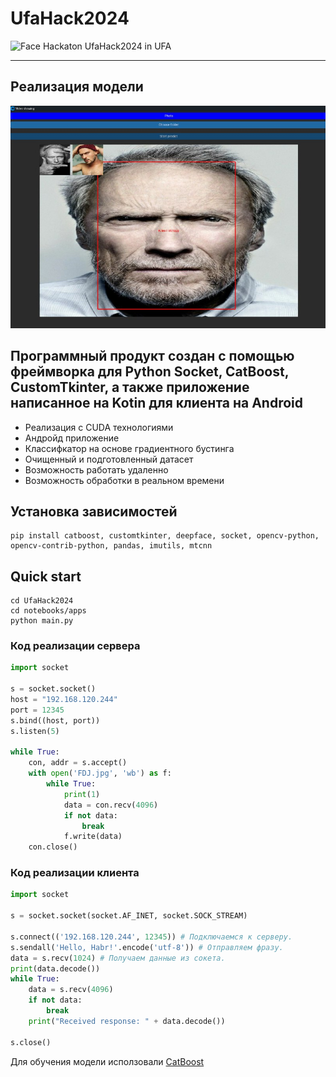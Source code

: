# UfaHack2024
<img src="https://images.squarespace-cdn.com/content/v1/6201920e5d62b32f53d158bb/1646055024414-55O3Y8GPH2DM30WXAWVM/Screen%2BShot%2B2021-11-18%2Bat%2B1.18.40%2BPM.png" alt="Face" width="10%" height="10%">
Hackaton UfaHack2024 in UFA

____

## Реализация модели
![f](https://github.com/SKYLIGHTSUFA/UfaHack2024/blob/main/c4715817-515e-4815-aa0d-bfcc75d45388.jfif)


## Программный продукт создан с помощью фреймворка для Python Socket, CatBoost, CustomTkinter, а также приложение написанное на Kotin для клиента на Android

+ Реализация с CUDA технологиями    
+ Андройд приложение    
+ Классифкатор на основе градиентного бустинга    
+ Очищенный и подготовленный датасет    
+ Возможность работать удаленно    
+ Возможность обработки в реальном времени    

## Установка зависимостей    
```
pip install catboost, customtkinter, deepface, socket, opencv-python, opencv-contrib-python, pandas, imutils, mtcnn
```
## Quick start    

``` git clone https://github.com/SKYLIGHTSUFA/UfaHack2024.git    
cd UfaHack2024 
cd notebooks/apps
python main.py
```
  

### Код реализации сервера 
```python
import socket

s = socket.socket()
host = "192.168.120.244"
port = 12345
s.bind((host, port))
s.listen(5)

while True:
    con, addr = s.accept()
    with open('FDJ.jpg', 'wb') as f:
        while True:
            print(1)
            data = con.recv(4096)
            if not data:
                break
            f.write(data)
    con.close()

```

### Код реализации клиента
```python
import socket

s = socket.socket(socket.AF_INET, socket.SOCK_STREAM)

s.connect(('192.168.120.244', 12345)) # Подключаемся к серверу.
s.sendall('Hello, Habr!'.encode('utf-8')) # Отправляем фразу.
data = s.recv(1024) # Получаем данные из сокета.
print(data.decode())
while True:
    data = s.recv(4096)
    if not data:
        break
    print("Received response: " + data.decode())

s.close()
```
Для обучения модели исползовали [CatBoost](https://catboost.ai/)


